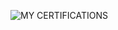 ![MY CERTIFICATIONS](https://github.com/SaravananK19/MyCertifiations/assets/149501627/f6146c84-6c92-44f4-ba85-cda5c914094c)
